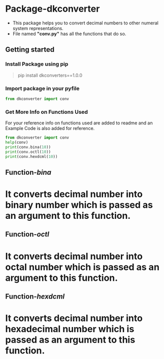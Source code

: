 # Package-dkconverter

- This package helps you to convert decimal numbers to other numeral system representations.
- File named **"conv.py"** has all the functions that do so.

## Getting started

### Install Package using pip
> pip install dkconverters==1.0.0

### Import package in your pyfile
```python
from dkconverter import conv
```
### Get More Info on Functions Used

For your reference info on functions used are added to readme and an Example Code is also added for reference.
```python
from dkconverter import conv
help(conv)
print(conv.bina(10))
print(conv.octl(10))
print(conv.hexdcml(10))
```

## Function-*bina*

It converts decimal number into binary number which is passed as an argument to this function.
===

## Function-*octl*

It converts decimal number into octal number which is passed as an argument to this function.
===

## Function-*hexdcml*

It converts decimal number into hexadecimal number which is passed as an argument to this function.
===